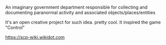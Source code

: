 An imaginary government department responsible for collecting and documenting paranormal activity and associated objects/places/entities

It's an open creative project for such idea. pretty cool. It inspired the game "Control"

https://scp-wiki.wikidot.com
